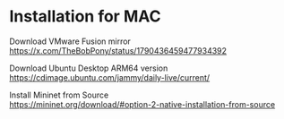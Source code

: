 # Installation for MAC

Download VMware Fusion mirror\
https://x.com/TheBobPony/status/1790436459477934392

Download Ubuntu Desktop ARM64 version\
https://cdimage.ubuntu.com/jammy/daily-live/current/

Install Mininet from Source\
https://mininet.org/download/#option-2-native-installation-from-source

